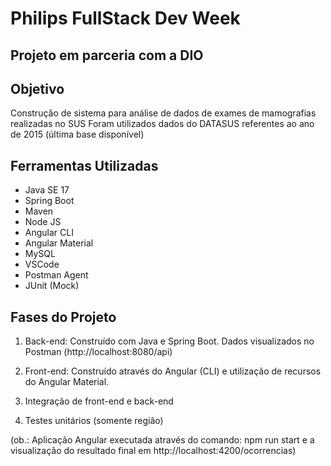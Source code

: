 # Philips FullStack Dev Week
## Projeto em parceria com a DIO




## Objetivo
Construção de sistema para análise de dados de exames de mamografias realizadas no SUS
Foram utilizados dados do DATASUS referentes ao ano de 2015 (última base disponível)


## Ferramentas Utilizadas
- Java SE 17
- Spring Boot
- Maven
- Node JS
- Angular CLI
- Angular Material
- MySQL
- VSCode
- Postman Agent
- JUnit (Mock)

## Fases do Projeto

1) Back-end: Construído com Java e Spring Boot. Dados visualizados no Postman (http://localhost:8080/api)

2) Front-end: Construído através do Angular (CLI) e utilização de recursos do Angular Material. 

3) Integração de front-end e back-end

4) Testes unitários (somente região)


(ob.: Aplicação Angular executada através do comando: npm run start e a visualização do resultado final em http://localhost:4200/ocorrencias)

